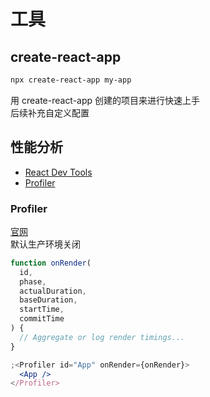 # 工具

## create-react-app

```bash
npx create-react-app my-app
```

用 create-react-app 创建的项目来进行快速上手  
后续补充自定义配置

## 性能分析

- [React Dev Tools](https://react.dev/learn/react-developer-tools)
- [Profiler](#Profiler)

### Profiler

[官网](https://react.dev/reference/react/Profiler)  
默认生产环境关闭

```jsx
function onRender(
  id,
  phase,
  actualDuration,
  baseDuration,
  startTime,
  commitTime
) {
  // Aggregate or log render timings...
}

;<Profiler id="App" onRender={onRender}>
  <App />
</Profiler>
```
